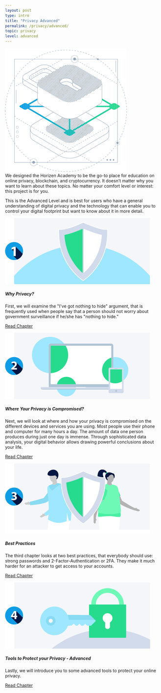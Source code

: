 ```yaml
---
layout: post
type: intro
title: "Privacy Advanced"
permalink: /privacy/advanced/
topic: privacy
level: advanced
---
```


<div class="row mb-3">
    <div class="col-md-3">
        <img src="/assets/img/icons/topics/privacy-blueprint.svg" alt="Horizen privacy blueprint"/>
    </div>
    <div class="col-md-9 lead">
        We designed the Horizen Academy to be the go-to place for education on online privacy, blockchain, and cryptocurrency. It doesn’t matter why you want to learn about these topics. No matter your comfort level or interest: this project is for you.
    </div>
</div>

This is the Advanced Level and is best for users who have a general understanding of digital privacy and the technology that can enable you to control your digital footprint but want to know about it in more detail. 


<div class="row mt-5">
    <div class="col-md-3">
        <img src="/assets/post_files/privacy/advanced/intro/why2.svg" alt="Why Privacy" />
    </div>
    <div class="col-md-9">
        <h5>Why Privacy?</h5>
        <p class="mb-1">
            First, we will examine the "I've got nothing to hide" argument, that is frequently used when people say that a person should not worry about government surveillance if he/she has "nothing to hide."
        </p>
        <p class="mb-0">
            <a class="font-weight-bold" href="{{ site.baseurl }}{% post_url /privacy/advanced/2024-01-01-the-nothing-to-hide-argument %}">Read Chapter</a>
        </p>
    </div>
</div>

<div class="row mt-5">
    <div class="col-md-3">
        <img src="/assets/post_files/privacy/advanced/intro/where2.svg" alt="Where Your Privacy is Compromised" />
    </div>
    <div class="col-md-9">
        <h5>Where Your Privacy is Compromised?</h5>
        <p class="mb-1">
            Next, we will look at where and how your privacy is compromised on the different devices and services you are using. Most people use their phone and computer for many hours a day. The amount of data one person produces during just one day is immense. Through sophisticated data analysis, your digital behavior allows drawing powerful conclusions about your life.
        </p>
        <p class="mb-0">
            <a class="font-weight-bold" href="{{ site.baseurl }}{% post_url /privacy/advanced/2024-02-01-where-your-privacy-is-compromised %}">Read Chapter</a>
        </p>
    </div>
</div>

<div class="row mt-5">
    <div class="col-md-3">
        <img src="/assets/post_files/privacy/advanced/intro/tools2.svg" alt="Best Practices" />
    </div>
    <div class="col-md-9">
        <h5>Best Practices</h5>
        <p class="mb-1">
            The third chapter looks at two best practices, that everybody should use: strong passwords and 2-Factor-Authentication or 2FA. They make it much harder for an attacker to get access to your accounts.
        </p>
        <p class="mb-0">
            <a class="font-weight-bold" href="{{ site.baseurl }}{% post_url /privacy/advanced/2024-03-01-best-practices %}">Read Chapter</a>
        </p>
    </div>
</div>

<div class="row mt-5">
    <div class="col-md-3">
        <img src="/assets/post_files/privacy/advanced/intro/best2.svg" alt="Tools to Protect your Privacy - Advanced" />
    </div>
    <div class="col-md-9">
        <h5>Tools to Protect your Privacy - Advanced</h5>
        <p class="mb-1">
            Lastly, we will introduce you to some advanced tools to protect your online privacy.
        </p>
        <p class="mb-0">
            <a class="font-weight-bold" href="{{ site.baseurl }}{% post_url /privacy/advanced/2024-04-01-tools-to-protect-your-privacy %}">Read Chapter</a>
        </p>
    </div>
</div>

